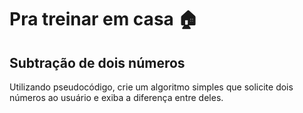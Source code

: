 # Pra treinar em casa 🏠

## Subtração de dois números

Utilizando pseudocódigo, crie um algoritmo simples que solicite dois números ao usuário e exiba a diferença entre deles.